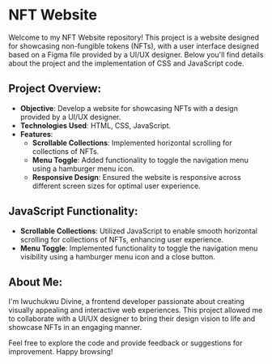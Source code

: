 # NFT Website

Welcome to my NFT Website repository! This project is a website designed for showcasing non-fungible tokens (NFTs), with a user interface designed based on a Figma file provided by a UI/UX designer. Below you'll find details about the project and the implementation of CSS and JavaScript code.

## Project Overview:

- **Objective**: Develop a website for showcasing NFTs with a design provided by a UI/UX designer.
- **Technologies Used**: HTML, CSS, JavaScript.
- **Features**:
  - **Scrollable Collections**: Implemented horizontal scrolling for collections of NFTs.
  - **Menu Toggle**: Added functionality to toggle the navigation menu using a hamburger menu icon.
  - **Responsive Design**: Ensured the website is responsive across different screen sizes for optimal user experience.

## JavaScript Functionality:

- **Scrollable Collections**: Utilized JavaScript to enable smooth horizontal scrolling for collections of NFTs, enhancing user experience.
- **Menu Toggle**: Implemented functionality to toggle the navigation menu visibility using a hamburger menu icon and a close button.

## About Me:

I'm Iwuchukwu Divine, a frontend developer passionate about creating visually appealing and interactive web experiences. This project allowed me to collaborate with a UI/UX designer to bring their design vision to life and showcase NFTs in an engaging manner.

Feel free to explore the code and provide feedback or suggestions for improvement. Happy browsing!

